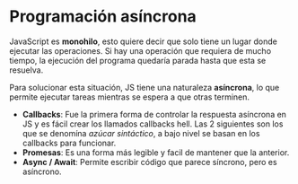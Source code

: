 # Programación asíncrona

JavaScript es **monohilo**, esto quiere decir que solo tiene un lugar donde ejecutar las operaciones. Si hay una operación que requiera de mucho tiempo, la ejecución del programa quedaría parada hasta que esta se resuelva.

Para solucionar esta situación, JS tiene una naturaleza **asíncrona**, lo que permite ejecutar tareas mientras se espera a que otras terminen.

- **Callbacks**: Fue la primera forma de controlar la respuesta asíncrona en JS y es fácil crear los llamados callbacks hell. Las 2 siguientes son los que se denomína _azúcar sintáctico_, a bajo nivel se basan en los callbacks para funcionar.
- **Promesas**: Es una forma más legible y facil de mantener que la anterior.
- **Async / Await**: Permite escribir código que parece síncrono, pero es asíncrono.

